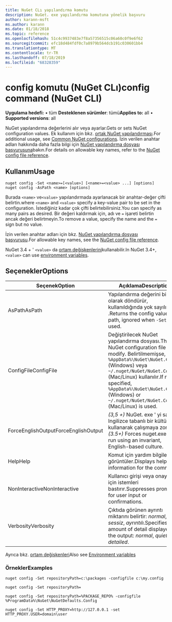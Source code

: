```yaml
---
title: NuGet CLı yapılandırma komutu
description: NuGet. exe yapılandırma komutuna yönelik başvuru
author: karann-msft
ms.author: karann
ms.date: 01/18/2018
ms.topic: reference
ms.openlocfilehash: 51c4c9937483e7f8a57356515c06a60c0f9e6f62
ms.sourcegitcommit: efc18d484fdf0c7a8979b564dcb191c030601bb4
ms.translationtype: MT
ms.contentlocale: tr-TR
ms.lasthandoff: 07/18/2019
ms.locfileid: "68328359"
---
```

# <a name="config-command-nuget-cli"></a><span data-ttu-id="57935-103">config komutu (NuGet CLı)</span><span class="sxs-lookup"><span data-stu-id="57935-103">config command (NuGet CLI)</span></span>

<span data-ttu-id="57935-104">**Uygulama hedefi:** &bullet; tüm **Desteklenen sürümler**: tümü</span><span class="sxs-lookup"><span data-stu-id="57935-104">**Applies to:** all &bullet; **Supported versions**: all</span></span>

<span data-ttu-id="57935-105">NuGet yapılandırma değerlerini alır veya ayarlar.</span><span class="sxs-lookup"><span data-stu-id="57935-105">Gets or sets NuGet configuration values.</span></span> <span data-ttu-id="57935-106">Ek kullanım için bkz. [ortak NuGet yapılandırması](../../consume-packages/configuring-nuget-behavior.md).</span><span class="sxs-lookup"><span data-stu-id="57935-106">For additional usage, see [Common NuGet configurations](../../consume-packages/configuring-nuget-behavior.md).</span></span> <span data-ttu-id="57935-107">İzin verilen anahtar adları hakkında daha fazla bilgi için [NuGet yapılandırma dosyası başvurusuna](../nuget-config-file.md)bakın.</span><span class="sxs-lookup"><span data-stu-id="57935-107">For details on allowable key names, refer to the [NuGet config file reference](../nuget-config-file.md).</span></span>

## <a name="usage"></a><span data-ttu-id="57935-108">Kullanım</span><span class="sxs-lookup"><span data-stu-id="57935-108">Usage</span></span>

```cli
nuget config -Set <name>=[<value>] [<name>=<value> ...] [options]
nuget config -AsPath <name> [options]
```

<span data-ttu-id="57935-109">Burada `<name>` ve`<value>` yapılandırmada ayarlanacak bir anahtar-değer çifti belirtin.</span><span class="sxs-lookup"><span data-stu-id="57935-109">where `<name>` and `<value>` specify a key-value pair to be set in the configuration.</span></span> <span data-ttu-id="57935-110">İstediğiniz kadar çok çifti belirtebilirsiniz.</span><span class="sxs-lookup"><span data-stu-id="57935-110">You can specify as many pairs as desired.</span></span> <span data-ttu-id="57935-111">Bir değeri kaldırmak için, adı ve `=` işareti belirtin ancak değeri belirtmeyin.</span><span class="sxs-lookup"><span data-stu-id="57935-111">To remove a value, specify the name and the `=` sign but no value.</span></span>

<span data-ttu-id="57935-112">İzin verilen anahtar adları için bkz. [NuGet yapılandırma dosyası başvurusu](../nuget-config-file.md).</span><span class="sxs-lookup"><span data-stu-id="57935-112">For allowable key names, see the [NuGet config file reference](../nuget-config-file.md).</span></span>

<span data-ttu-id="57935-113">NuGet 3.4 + ' `<value>` da [ortam değişkenlerini](cli-ref-environment-variables.md)kullanabilir.</span><span class="sxs-lookup"><span data-stu-id="57935-113">In NuGet 3.4+, `<value>` can use [environment variables](cli-ref-environment-variables.md).</span></span>

## <a name="options"></a><span data-ttu-id="57935-114">Seçenekler</span><span class="sxs-lookup"><span data-stu-id="57935-114">Options</span></span>

| <span data-ttu-id="57935-115">Seçenek</span><span class="sxs-lookup"><span data-stu-id="57935-115">Option</span></span> | <span data-ttu-id="57935-116">Açıklama</span><span class="sxs-lookup"><span data-stu-id="57935-116">Description</span></span> |
| --- | --- |
| <span data-ttu-id="57935-117">AsPath</span><span class="sxs-lookup"><span data-stu-id="57935-117">AsPath</span></span> | <span data-ttu-id="57935-118">Yapılandırma değerini bir yol olarak döndürür, kullanıldığında yok sayılır `-Set` .</span><span class="sxs-lookup"><span data-stu-id="57935-118">Returns the config value as a path, ignored when `-Set` is used.</span></span> |
| <span data-ttu-id="57935-119">ConfigFile</span><span class="sxs-lookup"><span data-stu-id="57935-119">ConfigFile</span></span> | <span data-ttu-id="57935-120">Değiştirilecek NuGet yapılandırma dosyası.</span><span class="sxs-lookup"><span data-stu-id="57935-120">The NuGet configuration file to modify.</span></span> <span data-ttu-id="57935-121">Belirtilmemişse, `%AppData%\NuGet\NuGet.Config` (Windows) veya `~/.nuget/NuGet/NuGet.Config` (Mac/Linux) kullanılır.</span><span class="sxs-lookup"><span data-stu-id="57935-121">If not specified, `%AppData%\NuGet\NuGet.Config` (Windows) or `~/.nuget/NuGet/NuGet.Config` (Mac/Linux) is used.</span></span>|
| <span data-ttu-id="57935-122">ForceEnglishOutput</span><span class="sxs-lookup"><span data-stu-id="57935-122">ForceEnglishOutput</span></span> | <span data-ttu-id="57935-123">*(3,5 +)* NuGet. exe ' yi sabit, Ingilizce tabanlı bir kültür kullanarak çalışmaya zorlar.</span><span class="sxs-lookup"><span data-stu-id="57935-123">*(3.5+)* Forces nuget.exe to run using an invariant, English-based culture.</span></span> |
| <span data-ttu-id="57935-124">Help</span><span class="sxs-lookup"><span data-stu-id="57935-124">Help</span></span> | <span data-ttu-id="57935-125">Komut için yardım bilgilerini görüntüler.</span><span class="sxs-lookup"><span data-stu-id="57935-125">Displays help information for the command.</span></span> |
| <span data-ttu-id="57935-126">NonInteractive</span><span class="sxs-lookup"><span data-stu-id="57935-126">NonInteractive</span></span> | <span data-ttu-id="57935-127">Kullanıcı girişi veya onayları için istemleri bastırır.</span><span class="sxs-lookup"><span data-stu-id="57935-127">Suppresses prompts for user input or confirmations.</span></span> |
| <span data-ttu-id="57935-128">Verbosity</span><span class="sxs-lookup"><span data-stu-id="57935-128">Verbosity</span></span> | <span data-ttu-id="57935-129">Çıktıda görünen ayrıntı miktarını belirtir: *normal*, *sessiz*, *ayrıntılı*.</span><span class="sxs-lookup"><span data-stu-id="57935-129">Specifies the amount of detail displayed in the output: *normal*, *quiet*, *detailed*.</span></span> |

<span data-ttu-id="57935-130">Ayrıca bkz. [ortam değişkenleri](cli-ref-environment-variables.md)</span><span class="sxs-lookup"><span data-stu-id="57935-130">Also see [Environment variables](cli-ref-environment-variables.md)</span></span>

### <a name="examples"></a><span data-ttu-id="57935-131">Örnekler</span><span class="sxs-lookup"><span data-stu-id="57935-131">Examples</span></span>

```cli
nuget config -Set repositoryPath=c:\packages -configfile c:\my.config

nuget config -Set repositoryPath=

nuget config -Set repositoryPath=%PACKAGE_REPO% -configfile %ProgramData%\NuGet\NuGetDefaults.Config

nuget config -Set HTTP_PROXY=http://127.0.0.1 -set HTTP_PROXY.USER=domain\user
```
